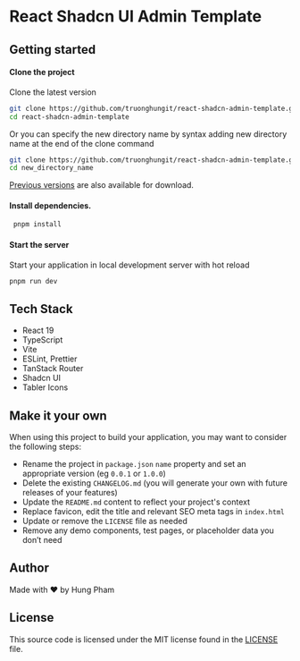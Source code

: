 # React Shadcn UI Admin Template

## Getting started
#### Clone the project

Clone the latest version

```bash
git clone https://github.com/truonghungit/react-shadcn-admin-template.git
cd react-shadcn-admin-template
```

Or you can specify the new directory name by syntax adding new directory name at the end of the clone command

```bash
git clone https://github.com/truonghungit/react-shadcn-admin-template.git new_directory_name
cd new_directory_name
```

[Previous versions](https://github.com/truonghungit/react-shadcn-admin-template/releases) are also available for download.

#### Install dependencies.

```bash
 pnpm install
```

#### Start the server

Start your application in local development server with hot reload

```bash
pnpm run dev
```
## Tech Stack
- React 19
- TypeScript
- Vite
- ESLint, Prettier
- TanStack Router
- Shadcn UI
- Tabler Icons

## Make it your own

When using this project to build your application, you may want to consider the following steps:
- Rename the project in `package.json` `name` property and set an appropriate version (eg `0.0.1` or `1.0.0`)
- Delete the existing `CHANGELOG.md` (you will generate your own with future releases of your features)
- Update the `README.md` content to reflect your project's context
- Replace favicon, edit the title and relevant SEO meta tags in `index.html`
- Update or remove the `LICENSE` file as needed
- Remove any demo components, test pages, or placeholder data you don’t need

## Author
Made with ♥ by Hung Pham

## License
This source code is licensed under the MIT license found in the
[LICENSE](https://github.com/truonghungit/react-shadcn-admin-template/blob/master/LICENSE) file.